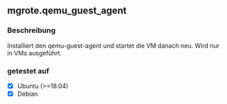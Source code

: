 ## mgrote.qemu_guest_agent

### Beschreibung
Installiert den qemu-guest-agent und startet die VM danach neu.
Wird nur in VMs ausgeführt.

### getestet auf
- [x] Ubuntu (>=18.04)
- [x] Debian
